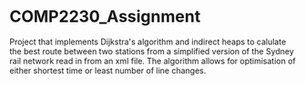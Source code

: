 # COMP2230_Assignment
Project that implements Dijkstra's algorithm and indirect heaps to calulate the best route between two stations from a simplified version of the Sydney rail network read in from an xml file. The algorithm allows for optimisation of either shortest time or least number of line changes.
